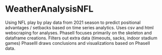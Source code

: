 # WeatherAnalysisNFL
Using NFL play by play data from 2021 season to predict positional advantages / setbacks based on time series analytics.
Uses csv and html webscraping for analyses.
PhaseII focuses primarily on the skeleton and dataframe creations. Filters out extra data (timeouts, sacks, indoor stadium games)
PhaseIII draws conclusions and visualizations based on PhaseII data.
